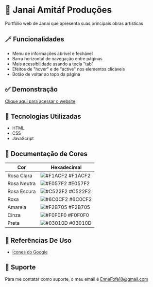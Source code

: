 # 🌟 Janai Amitáf Produções
 Portfólio web de Janai que apresenta suas principais obras artísticas


## 🪄 Funcionalidades

 - Menu de informações abrível e fechável
 - Barra horizontal de navegação entre páginas
 - Mais acessibilidade usando a tecla "tab"
 - Efeitos de "hover" e de "active" nos elementos  clicáveis
 - Botão de voltar ao topo da página


## ✅ Demonstração

 [Clique aqui para acessar o website](https://enne-amore.github.io/janai-amitaf/)


## 🚀 Tecnologias Utilizadas

 - HTML
 - CSS
 - JavaScript


## 🌈 Documentação de Cores

| Cor                 | Hexadecimal                                                             |
| ------------------- | ----------------------------------------------------------------------- |
| Rosa Clara          | ![#F1ACF2](https://via.placeholder.com/10/F1ACF2?text=+) #F1ACF2        |
| Rosa Neutra         | ![#E057F2](https://via.placeholder.com/10/E057F2?text=+) #E057F2  |
| Rosa Escura         | ![#C522F2](https://via.placeholder.com/10/C522F2?text=+) #C522F2        |
| Roxa                | ![#6C0CF2](https://via.placeholder.com/10/6C0CF2?text=+) #6C0CF2        |
| Amarela             | ![#F2B705](https://via.placeholder.com/10/F2B705?text=+) #F2B705        |
| Cinza               | ![#F0F0F0](https://via.placeholder.com/10/F0F0F0?text=+) #F0F0F0        |
| Preta               | ![#03010D](https://via.placeholder.com/10/03010D?text=+) #03010D        |


## 🌟 Referências De Uso

 - [Ícones do Google](https://fonts.googleapis.com/css2?family=Material+Symbols+Outlined:opsz,wght,FILL,GRAD@20..48,100..700,0..1,-50..200)


## 🔧 Suporte

 Para me contatar como suporte, o meu email é EnneFofe10@gmail.com 

